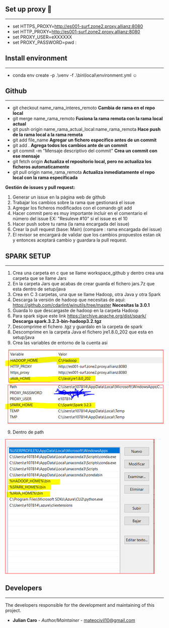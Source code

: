 ## Set up proxy :rocket:
--------------------
* set HTTPS_PROXY=http://es001-surf.zone2.proxy.allianz:8080
* set HTTP_PROXY=http://es001-surf.zone2.proxy.allianz:8080
* set PROXY_USER=eXXXXXX
* set PROXY_PASSWORD=pwd :

## Install environment 
----------------------
* conda env create -p .\venv -f .\bin\local\environment.yml :relaxed: 

## Github 
----------------------
* git checkout name_rama_interes_remoto **Cambia de rama en el repo local**
* git merge name_rama_remoto  **Fusiona la rama remota con la rama local actual**
* git push origin name_rama_actual_local:name_rama_remota **Hace push de la rama local a la rama remota**
* git add file_name **Agregar un fichero específico antes de un commit**
* git add . **Agrega todos los cambios ante de un commit**
* git commit -m "Mensaje descriptivo del commit" **Crea un commit con ese mensaje**
* git fetch origin **Actualiza el repositorio local, pero no actualiza los ficheros automaticamente**
* git pull origin name_rama_remota **Actualiza inmediatamente el repo local con la rama especificada**

**Gestión de issues y pull request:**

1. Generar un issue en la página web de github
2. Trabajar los cambios sobre la rama que gestionará el issue
3. Agregar los ficheros modificados con el comando git add
4. Hacer commit pero es muy importante incluir en el comentario el número del issue EX: "Resuleve #10" si el issue es el 10
5. Hacer push sobre tu rama (la rama encargada del issue)
6. Crear la pull request (base: Main) (compare : rama encargada del issue)
7. El revisor se encargará de validar que los cambios propuestos estan ok y entonces aceptará cambio y guardara la pull request.

## SPARK SETUP
----------------------------

1. Crea una carpeta en c que se llame workspace_github y dentro crea una carpeta que se llame Jars
2. En la carpeta Jars que acabas de crear guarda el fichero jars.7z que esta dentro de setup/java
3. Crea en C 3 carpetas, una que se llame Hadoop, otra Java y otra Spark
4. Descarga la versión de hadoop que necesitas de aqui: https://github.com/cdarlint/winutils/tree/master  **Necesitas la 3.0.1**
5. Guarda lo que descargaste de hadoop en la carpeta Hadoop
5. Para spark sigue este link https://archive.apache.org/dist/spark/ **Descarga spark.3.2.3-bin-hadoop3.2.tgz**
6. Descomprime el fichero .tgz y guardalo en la carpeta de spark
7. Descomprime en la carpeta Java el fichero jre1.8.0_202 que esta en setup/java
8. Crea las variables de entorno de la cuenta asi

![img_3.png](img_3.png)
![img_4.png](img_4.png)

9. Dentro de path

![img_5.png](img_5.png)


## Developers
----------------------
The developers responsible for the development and maintaining of this project.

* **Julian Caro** - *Author/Maintainer* - [mateocivil10@gmail.com](https://github.developer.allianz.io/jesusmanuel-sono)


